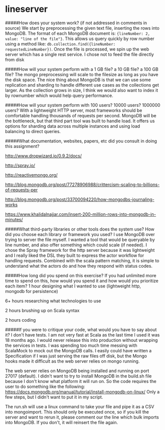 # lineserver


#####How does your system work? (if not addressed in comments in source)
We start by preprocessing the given text file, inserting the rows into MongoDB.  The format of each MongoDB document is: `{lineNumber: 2, value: "line of the file"}`.  This allows us query quickly by row number using a method like: `db.collection.find({lineNumber: requestedLineNumber})`.  Once the file is processed, we spin up the web server which has a single rest service.  I chose not to feed the file directly from disk


#####How will your system perform with a 1 GB file? a 10 GB file? a 100 GB file?
The mongo preprocessing will scale to the filesize as long as you have the disk space.  The nice thing about MongoDB is that we can use some replication and sharding to handle different use cases as the collections get larger.  As the collection grows in size, I think we would also want to index it by rownumber which would help query performance.


#####How will your system perform with 100 users? 10000 users? 1000000 users?
With a lightweight HTTP server, most frameworks should be comfortable handling thousands of requests per second.  MongoDB will be the bottleneck, but that third part tool was built to handle load.  It offers us options for sharding data across multiple instances and using load balancing to direct queries.


#####What documentation, websites, papers, etc did you consult in doing this assignment?

http://www.dropwizard.io/0.9.2/docs/

http://spray.io/

http://reactivemongo.org/

http://blog.mongodb.org/post/77278906988/crittercism-scaling-to-billions-of-requests-per

http://blog.mongodb.org/post/33700094220/how-mongodbs-journaling-works

https://www.khalidalnajjar.com/insert-200-million-rows-into-mongodb-in-minutes/


#####What third-party libraries or other tools does the system use? How did you choose each library or framework you used?
I use MongoDB over trying to server the file myself.  I wanted a tool that would be queryable by line number, and also offer something which could scale (if needed).  I chose the Spray framework for the http server because it was lightweight and I really liked the DSL they built to express the actor workflow for handling requests. Combined with the scala pattern matching, it is simple to understand what the actors do and how they respond with status codes.

#####How long did you spend on this exercise? If you had unlimited more time to spend on this, how would you spend it and how would you prioritize each item?
1 hour designing what I wanted to use (lightweight http, mongodb for persistence)

6+ hours researching what technologies to use

2 hours brushing up on Scala syntax

2 hours coding

#####If you were to critique your code, what would you have to say about it?
I don't have tests.  I am not very fast at Scala as the last time I used it was 18 months ago. I would never release this into production without wrapping the services in tests. I was spending too much time messing with ScalaMock to mock out the MongoDB calls.  I easily could have written a Specification if I was just serving the raw files off disk, but the Mongo hooks made it difficult as the web server relies on mongo running.

The web server relies on MongoDB being installed and running on port 27017 (default). I didn't want to try to install MongoDB in the build.sh file because I don't know what platform it will run on.  So the code requires the user to do something like the following:  https://docs.mongodb.org/manual/tutorial/install-mongodb-on-linux/  Only a few steps, but I didn't want to put it in my script.

The run.sh will use a linux command to take your file and pipe it as a CSV into mongoimport.  This should only be executed once, so if you kill the server and want to rerun it, please comment our the line which bulk imports into MongoDB.  If you don't, it will reinsert the file again.


